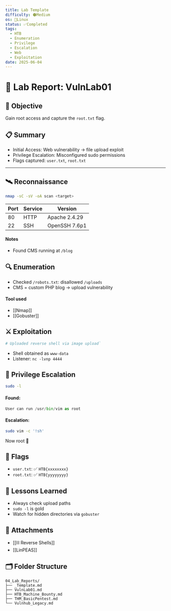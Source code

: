 ```yaml
---
title: Lab Template
difficulty: 🟠Medium
os: 🐧Linux
status: ✅Completed
tags:
  - HTB
  - Enumeration
  - Privilege
  - Escalation
  - Web
  - Exploitation
date: 2025-06-04
---
```

# 🧪 Lab Report: VulnLab01

## 🎯 Objective
Gain root access and capture the `root.txt` flag.

## 📋 Summary
- Initial Access: Web vulnerability → file upload exploit
- Privilege Escalation: Misconfigured sudo permissions
- Flags captured: `user.txt`, `root.txt`

---

## 🛰️ Reconnaissance

```bash
nmap -sC -sV -oA scan <target>
```

| Port | Service | Version       |
| ---- | ------- | ------------- |
| 80   | HTTP    | Apache 2.4.29 |
| 22   | SSH     | OpenSSH 7.6p1 |
#### Notes
- Found CMS running at `/blog`
## 🔍 Enumeration
- Checked `/robots.txt`: disallowed `/uploads`
- CMS = custom PHP blog → upload vulnerability

#### Tool used
- [[Nmap]]
- [[Gobuster]]
## ⚔️ Exploitation
```bash
# Uploaded reverse shell via image upload`
```
- Shell obtained as `www-data`
- Listener: `nc -lvnp 4444`
## 🔐 Privilege Escalation
```bash
sudo -l
```
#### Found:
```python
User can run /usr/bin/vim as root
```
#### Escalation:
```bash
sudo vim -c '!sh'
```
Now root 🎉

## 🏁 Flags
- `user.txt`: ✅ `HTB{xxxxxxxx}`
- `root.txt`: ✅ `HTB{yyyyyyyy}`
## 🧠 Lessons Learned
- Always check upload paths
- `sudo -l` is gold
- Watch for hidden directories via `gobuster`
## 📎 Attachments
- [[⛓️ Reverse Shells]]
- [[LinPEAS]]
## 🗂 Folder Structure
```
04_Lab_Reports/  
├── _Template.md  
├── VulnLab01.md  
├── HTB_Machine_Bounty.md  
├── THM_BasicPentest.md  
└── Vulnhub_Legacy.md
```